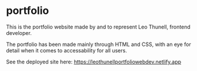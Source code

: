 # portfolio
This is the portfolio website made by and to represent Leo Thunell, frontend developer.

The portfolio has been made mainly through HTML and CSS, with an eye for detail when it comes to accessability for all users.

See the deployed site here: https://leothunellportfoliowebdev.netlify.app